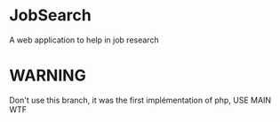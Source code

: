 # JobSearch
A web application to help in job research

# WARNING
Don't use this branch, it was the first implémentation of php, USE MAIN WTF

